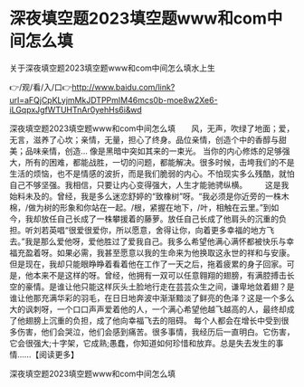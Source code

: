 # 深夜填空题2023填空题www和com中间怎么填
关于深夜填空题2023填空题www和com中间怎么填水上生

👉/观/看/入/口👉http://www.baidu.com/link?url=aFQjCpKLyjmMkJDTPPmIM46mcs0b-moe8w2Xe6-iLGqpxJgfWTUHTnAr0yehHs6i&wd

深夜填空题2023填空题www和com中间怎么填　　风，无声，吹绿了地面；爱，无言，滋养了心坎；亲情，无量，担心了终身。品位亲情，创造个中的香醇与甜美；品味亲情，创造...
	像是黑暗中突如其来的一束光。
当你的内心修炼的足够强大，所有的困难，都能战胜，一切的问题，都能解决。很多时候，击垮我们的不是生活的烦恼，也不是情感的波折，而是我们脆弱的内心。不怕现实多么残酷，就怕自己不够坚强。我相信，只要让内心变得强大，人生才能驰骋纵横。
　　这是我始料未及的。曾经，我是多么迷恋舒婷的“致橡树”呀。“我必须是你近旁的一株木棉，/做为树的形象和你站在一起。/根，紧握在地下，/叶，相触在云里。”到如今，我却放任自己长成了一株攀援着的藤萝。放任自己长成了他肩头的沉重的负担。听刘若英唱“很爱很爱你，所以愿意，舍得让你，向着更多幸福的地方飞去。”我是那么爱他呀，爱他胜过了爱我自己。我多么希望他满心满怀都被快乐与幸福充盈着呀。如果必需，我甚至愿意以我的生命来为他换取这永世的祥和与安康。但是现在，我却只能眼睁睁着看着他在工作了一天之后，拖着疲累的身子回家。可是，他本来不是这样的呀。曾经，他拥有一双可以任意翱翔的翅膀，有满腔搏击长空的豪情。是谁让他只能这样灰头土脸地行走在芸芸众生之间，谦卑地敛着翅？是谁让他那充满华彩的羽毛，在日日地奔波中渐渐黯淡了鲜亮的色泽？这是一个多么大的讽刺呀，一个口口声声爱着他的人，一个满心希望他越飞越高的人，最终却成了他翅膀上沉重的负担，成了他向幸福飞去的阻碍。
每个人都会在增长中受到很多伤害，他们会哭泣，他们会感到痛苦。很多事情，我经历后一直明白。它伤害，它会很强大;十字架，它成熟;愚蠢，你知道如何珍惜和放弃。总是失去发生的事情......【阅读更多】

深夜填空题2023填空题www和com中间怎么填
